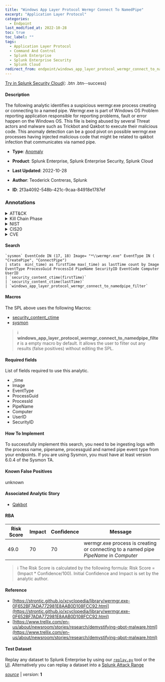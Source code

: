 ```yaml
---
title: "Windows App Layer Protocol Wermgr Connect To NamedPipe"
excerpt: "Application Layer Protocol"
categories:
  - Endpoint
last_modified_at: 2022-10-28
toc: true
toc_label: ""
tags:
  - Application Layer Protocol
  - Command And Control
  - Splunk Enterprise
  - Splunk Enterprise Security
  - Splunk Cloud
redirect_from: endpoint/windows_app_layer_protocol_wermgr_connect_to_namedpipe/
---
```




[Try in Splunk Security Cloud](https://www.splunk.com/en_us/cyber-security.html){: .btn .btn--success}

#### Description

The following analytic identifies a suspicious wermgr.exe process creating or connecting to a named pipe. Wermgr.exe is part of Windows OS Problem reporting application responsible for reporting problems, fault or error happen on the Windows OS. This file is being abused by several Threat actors and malware such as Trickbot and Qakbot to execute their malicious code. This anomaly detection can be a good pivot on possible wermgr.exe processes having injected malicious code that might be related to qakbot infection that communicates via named pipe.

- **Type**: [Anomaly](https://github.com/splunk/security_content/wiki/Detection-Analytic-Types)
- **Product**: Splunk Enterprise, Splunk Enterprise Security, Splunk Cloud

- **Last Updated**: 2022-10-28
- **Author**: Teoderick Contreras, Splunk
- **ID**: 2f3a4092-548b-421c-9caa-84918e1787ef

### Annotations
<details>
  <summary>ATT&CK</summary>

<div markdown="1">

#### [ATT&CK](https://attack.mitre.org/)

| ID          | Technique   | Tactic         |
| ----------- | ----------- |--------------- |
| [T1071](https://attack.mitre.org/techniques/T1071/) | Application Layer Protocol | Command And Control |

</div>
</details>


<details>
  <summary>Kill Chain Phase</summary>

<div markdown="1">

* Command and Control


</div>
</details>


<details>
  <summary>NIST</summary>

<div markdown="1">

* DE.AE



</div>
</details>

<details>
  <summary>CIS20</summary>

<div markdown="1">

* CIS 10



</div>
</details>

<details>
  <summary>CVE</summary>

<div markdown="1">


</div>
</details>


#### Search

```
`sysmon` EventCode IN (17, 18) Image= "*\\wermgr.exe" EventType IN ( "CreatePipe", "ConnectPipe") 
| stats  min(_time) as firstTime max(_time) as lastTime count by Image EventType ProcessGuid ProcessId PipeName SecurityID EventCode Computer UserID 
| `security_content_ctime(firstTime)` 
| `security_content_ctime(lastTime)` 
| `windows_app_layer_protocol_wermgr_connect_to_namedpipe_filter`
```

#### Macros
The SPL above uses the following Macros:
* [security_content_ctime](https://github.com/splunk/security_content/blob/develop/macros/security_content_ctime.yml)
* [sysmon](https://github.com/splunk/security_content/blob/develop/macros/sysmon.yml)

> :information_source:
> **windows_app_layer_protocol_wermgr_connect_to_namedpipe_filter** is a empty macro by default. It allows the user to filter out any results (false positives) without editing the SPL.



#### Required fields
List of fields required to use this analytic.
* _time
* Image
* EventType
* ProcessGuid
* ProcessId
* PipeName
* Computer
* UserID
* SecurityID



#### How To Implement
To successfully implement this search, you need to be ingesting logs with the process name, pipename, processguid and named pipe event type from your endpoints. If you are using Sysmon, you must have at least version 6.0.4 of the Sysmon TA.
#### Known False Positives
unknown

#### Associated Analytic Story
* [Qakbot](/stories/qakbot)




#### RBA

| Risk Score  | Impact      | Confidence   | Message      |
| ----------- | ----------- |--------------|--------------|
| 49.0 | 70 | 70 | wermgr.exe process is creating or connecting to a named pipe $PipeName$ in $Computer$ |


> :information_source:
> The Risk Score is calculated by the following formula: Risk Score = (Impact * Confidence/100). Initial Confidence and Impact is set by the analytic author.


#### Reference

* [https://strontic.github.io/xcyclopedia/library/wermgr.exe-0F652BF7ADA772981E8AAB0D108FCC92.html](https://strontic.github.io/xcyclopedia/library/wermgr.exe-0F652BF7ADA772981E8AAB0D108FCC92.html)
* [https://www.trellix.com/en-us/about/newsroom/stories/research/demystifying-qbot-malware.html](https://www.trellix.com/en-us/about/newsroom/stories/research/demystifying-qbot-malware.html)



#### Test Dataset
Replay any dataset to Splunk Enterprise by using our [`replay.py`](https://github.com/splunk/attack_data#using-replaypy) tool or the [UI](https://github.com/splunk/attack_data#using-ui).
Alternatively you can replay a dataset into a [Splunk Attack Range](https://github.com/splunk/attack_range#replay-dumps-into-attack-range-splunk-server)




[*source*](https://github.com/splunk/security_content/tree/develop/detections/endpoint/windows_app_layer_protocol_wermgr_connect_to_namedpipe.yml) \| *version*: **1**